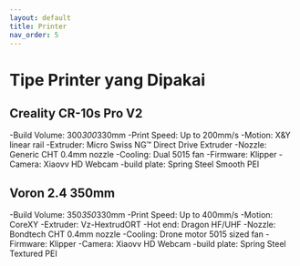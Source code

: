 ```yaml
---
layout: default
title: Printer
nav_order: 5
---
```


# Tipe Printer yang Dipakai

## Creality CR-10s Pro V2

-Build Volume:   300*300*330mm
-Print Speed:    Up to 200mm/s
-Motion:         X&Y linear rail 
-Extruder:       Micro Swiss NG™ Direct Drive Extruder
-Nozzle:         Generic CHT 0.4mm nozzle
-Cooling:        Dual 5015 fan
-Firmware:       Klipper
-Camera:         Xiaovv HD Webcam
-build plate:    Spring Steel Smooth PEI

## Voron 2.4 350mm

-Build Volume:   350*350*330mm
-Print Speed:    Up to 400mm/s
-Motion:         CoreXY
-Extruder:       Vz-HextrudORT
-Hot end:        Dragon HF/UHF
-Nozzle:         Bondtech CHT 0.4mm nozzle
-Cooling:        Drone motor 5015 sized fan
-Firmware:       Klipper
-Camera:         Xiaovv HD Webcam
-build plate:    Spring Steel Textured PEI
